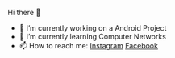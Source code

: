 Hi there 👋

- 🔭 I’m currently working on a Android Project
- 🌱 I’m currently learning Computer Networks
- 📫 How to reach me: [Instagram](https://www.instagram.com/_adarsh_shahi/) [Facebook](https://www.facebook.com/adarsh.shahi.1009)    
                                
                    

